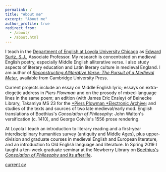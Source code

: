 ```yaml
---
permalink: /
title: "About me"
excerpt: "About me"
author_profile: true
redirect_from: 
  - /about/
  - /about.html
---
```


I teach in the [Department of English at Loyola University Chicago](http://www.luc.edu/english/index.shtml) as [Edward Surtz, S.J.](https://www.luc.edu/english/surtz.shtml), Associate Professor. 
My research is concentrated on medieval English poetry, especially Middle English alliterative verse. 
I also study aspects of literary education and Latin literary culture in medieval England. 
I am author of [*Reconstructing Alliterative Verse: The Pursuit of a Medieval Meter*](http://www.cambridge.org/9781107154100), available from Cambridge University Press. 

Current projects include 
an essay on Middle English lyric; 
essays on extra-diegetic address in *Piers Plowman*
and on the prosody of mixed-language lines in the same poem; 
an edition (with James Eric Ensley) of Beinecke Library, Takamiya MS 23 for the [*Piers Plowman *Electronic Archive](http://piers.chass.ncsu.edu/); 
and studies of the texts and sources of two late medieval/early mod. English translations of Boethius's *Consolation of Philosophy*: 
John Walton's versification (c. 1410), 
and George Colvile's 1556 prose rendering.

At Loyola I teach an introduction to literary reading and a first-year interdisciplinary humanities survey (antiquity and Middle Ages), plus upper-division and graduate courses in medieval English and European literature, and an introduction to Old English language and literature. 
In Spring 2019 I taught a ten-week graduate seminar at the Newberry Library on [Boethius's *Consolation of Philosophy* and its afterlife](https://icornelius.github.io/boethius2019/).

[current cv](https://icornelius.github.io/files/cornelius-cv.pdf)